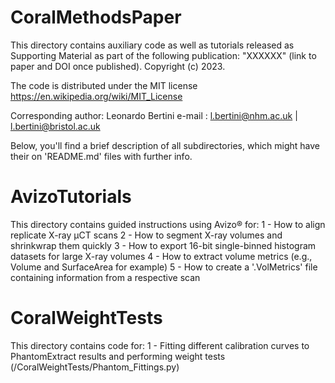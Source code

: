# CoralMethodsPaper

This directory contains auxiliary code as well as tutorials released as Supporting Material as part of the following publication:
"XXXXXX" (link to paper and DOI once published).
Copyright (c) 2023.

The code is distributed under the MIT license https://en.wikipedia.org/wiki/MIT_License

Corresponding author: Leonardo Bertini 
e-mail :  l.bertini@nhm.ac.uk  | l.bertini@bristol.ac.uk

Below, you'll find a brief description of all subdirectories, which might have their on 'README.md' files with further info.


# AvizoTutorials

This directory contains guided instructions using Avizo® for:
1 - How to align replicate X-ray µCT scans
2 - How to segment X-ray volumes and shrinkwrap them quickly
3 - How to export 16-bit single-binned histogram datasets for large X-ray volumes
4 - How to extract volume metrics (e.g., Volume and SurfaceArea for example)
5 - How to create a '.VolMetrics' file containing information from a respective scan


# CoralWeightTests

This directory contains code for:
1 - Fitting different calibration curves to PhantomExtract results and performing weight tests (/CoralWeightTests/Phantom_Fittings.py)
